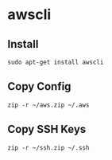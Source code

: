 # awscli

## Install
```shell
sudo apt-get install awscli
```

## Copy Config
```shell
zip -r ~/aws.zip ~/.aws
```

## Copy SSH Keys
```shell
zip -r ~/ssh.zip ~/.ssh
```
